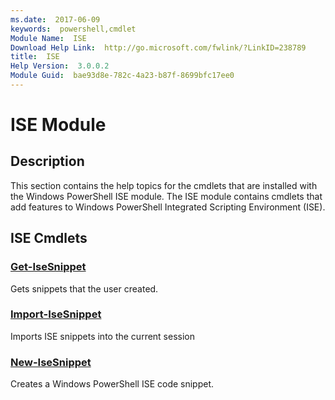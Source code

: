 ```yaml
---
ms.date:  2017-06-09
keywords:  powershell,cmdlet
Module Name:  ISE
Download Help Link:  http://go.microsoft.com/fwlink/?LinkID=238789
title:  ISE
Help Version:  3.0.0.2
Module Guid:  bae93d8e-782c-4a23-b87f-8699bfc17ee0
---
```


# ISE Module
## Description
This section contains the help topics for the cmdlets that are installed with the Windows PowerShell ISE module. The ISE module contains cmdlets that add features to Windows PowerShell Integrated Scripting Environment (ISE).

## ISE Cmdlets
### [Get-IseSnippet](Get-IseSnippet.md)
Gets snippets that the user created.


### [Import-IseSnippet](Import-IseSnippet.md)
Imports ISE snippets into the current session


### [New-IseSnippet](New-IseSnippet.md)
Creates a Windows PowerShell ISE code snippet.


